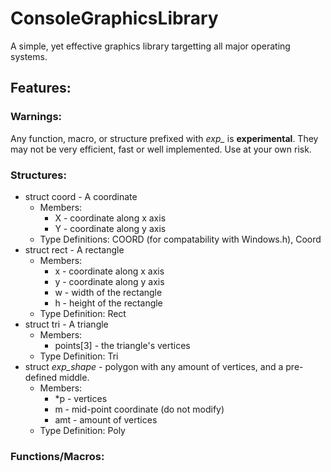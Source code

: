 # ConsoleGraphicsLibrary

A simple, yet effective graphics library targetting all major operating systems.

## Features:

### Warnings: 
Any function, macro, or structure prefixed with _exp\__ is **experimental**. They may not be very efficient, fast or well implemented. Use at your own risk.

### Structures:
* struct coord - A coordinate
  * Members: 
    * X - coordinate along x axis
    * Y - coordinate along y axis
  * Type Definitions: COORD (for compatability with Windows.h), Coord
* struct rect - A rectangle
  * Members: 
    * x - coordinate along x axis
    * y - coordinate along y axis
    * w - width of the rectangle
    * h - height of the rectangle 
  * Type Definition: Rect
* struct tri - A triangle
  * Members: 
    * points[3] - the triangle's vertices
  * Type Definition: Tri
* struct _exp\_shape_ - polygon with any amount of vertices, and a pre-defined middle.
  * Members: 
    * \*p - vertices
    * m - mid-point coordinate (do not modify)
    * amt - amount of vertices
  * Type Definition: Poly
 
### Functions/Macros:
